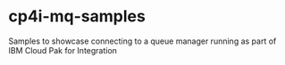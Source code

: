 # cp4i-mq-samples
Samples to showcase connecting to a queue manager running as part of IBM Cloud Pak for Integration
